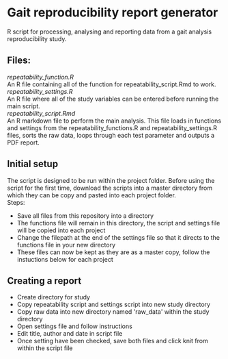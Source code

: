 # Gait reproducibility report generator
R script for processing, analysing and reporting data from a gait analysis reproducibility study.

## Files:
*repeatability_function.R*  
An R file containing all of the function for repeatability_script.Rmd to work.  
*repeatability_settings.R*  
An R file where all of the study variables can be entered before running the main script.  
*repeatability_script.Rmd*  
An R markdown file to perform the main analysis. This file loads in functions and settings from the repeatability_functions.R and repeatability_settings.R files, sorts the raw data, loops through each test parameter and outputs a PDF report.  

## Initial setup
The script is designed to be run within the project folder. Before using the script for the first time, download the scripts into a master directory from which they can be copy and pasted into each project folder.  
Steps:  
- Save all files from this repository into a directory
- The functions file will remain in this directory, the script and settings file will be copied into each project
- Change the filepath at the end of the settings file so that it directs to the functions file in your new directory
- These files can now be kept as they are as a master copy, follow the instuctions below for each project

## Creating a report
- Create directory for study
- Copy repeatability script and settings script into new study directory
- Copy raw data into new directory named 'raw_data' within the study directory
- Open settings file and follow instructions
- Edit title, author and date in script file
- Once setting have been checked, save both files and click knit from within the script file
